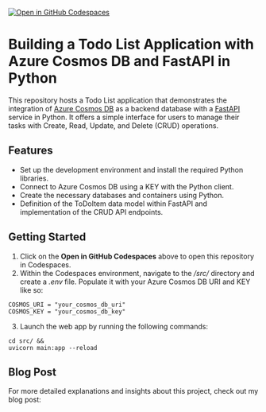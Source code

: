 [![Open in GitHub Codespaces](https://github.com/codespaces/badge.svg)](https://codespaces.new/charliewei0716/python-fastapi-azure-cosmos-db-todo-list?quickstart=1)

# Building a Todo List Application with Azure Cosmos DB and FastAPI in Python

This repository hosts a Todo List application that demonstrates the integration of [Azure Cosmos DB](https://learn.microsoft.com/zh-tw/azure/cosmos-db/introduction) as a backend database with a [FastAPI](https://fastapi.tiangolo.com/) service in Python. It offers a simple interface for users to manage their tasks with Create, Read, Update, and Delete (CRUD) operations.

## Features
- Set up the development environment and install the required Python libraries.
- Connect to Azure Cosmos DB using a KEY with the Python client.
- Create the necessary databases and containers using Python.
- Definition of the ToDoItem data model within FastAPI and implementation of the CRUD API endpoints.

## Getting Started
1. Click on the **Open in GitHub Codespaces** above to open this repository in Codespaces.
2. Within the Codespaces environment, navigate to the */src/* directory and create a *.env* file. Populate it with your Azure Cosmos DB URI and KEY like so:
  ```
  COSMOS_URI = "your_cosmos_db_uri"
  COSMOS_KEY = "your_cosmos_db_key"
  ```
3. Launch the web app by running the following commands:
  ```
  cd src/ &&
  uvicorn main:app --reload
  ```

## Blog Post
For more detailed explanations and insights about this project, check out my blog post:

